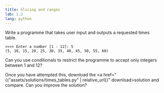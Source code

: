 ```yaml
---
title: Slicing and ranges
lab: 1.2
lang: python
---
```

Write a programme that takes user input and outputs a requested times table.

```plaintext
>>>> Enter a number [1 - 12]: 5
(5, 10, 15, 20, 25, 30, 35, 40, 45, 50, 55, 60)
```

Can you use conditionals to restrict the programme to accept only integers between 1 and 12?

Once you have attempted this, download the 
<a href="{{"assets/solutions/times_tables.py" | relative_url}}" download>solution</a>
and compare.
Can you improve the solution?

